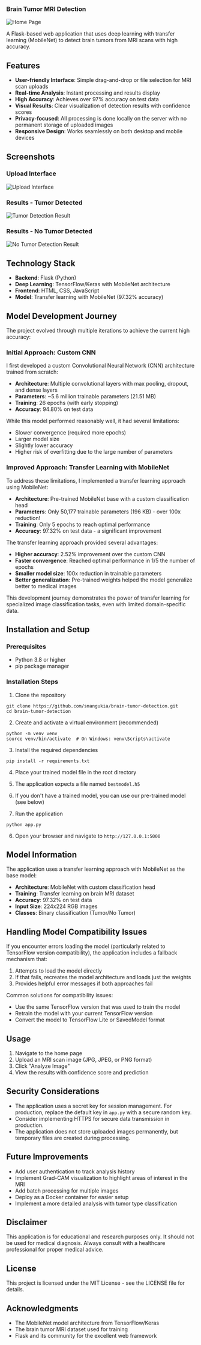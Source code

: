 ### Brain Tumor MRI Detection

![Home Page](assets/images/homepage.png)

A Flask-based web application that uses deep learning with transfer learning (MobileNet) to detect brain tumors from MRI scans with high accuracy.

## Features

- **User-friendly Interface**: Simple drag-and-drop or file selection for MRI scan uploads
- **Real-time Analysis**: Instant processing and results display
- **High Accuracy**: Achieves over 97% accuracy on test data
- **Visual Results**: Clear visualization of detection results with confidence scores
- **Privacy-focused**: All processing is done locally on the server with no permanent storage of uploaded images
- **Responsive Design**: Works seamlessly on both desktop and mobile devices


## Screenshots

### Upload Interface

![Upload Interface](assets/images/upload_interface.png)

### Results - Tumor Detected

![Tumor Detection Result](assets/images/tumordetection.png)

### Results - No Tumor Detected

![No Tumor Detection Result](assets/images/notumordetection.png)

## Technology Stack

- **Backend**: Flask (Python)
- **Deep Learning**: TensorFlow/Keras with MobileNet architecture
- **Frontend**: HTML, CSS, JavaScript
- **Model**: Transfer learning with MobileNet (97.32% accuracy)


## Model Development Journey

The project evolved through multiple iterations to achieve the current high accuracy:

### Initial Approach: Custom CNN

I first developed a custom Convolutional Neural Network (CNN) architecture trained from scratch:

- **Architecture**: Multiple convolutional layers with max pooling, dropout, and dense layers
- **Parameters**: ~5.6 million trainable parameters (21.51 MB)
- **Training**: 26 epochs (with early stopping)
- **Accuracy**: 94.80% on test data


While this model performed reasonably well, it had several limitations:

- Slower convergence (required more epochs)
- Larger model size
- Slightly lower accuracy
- Higher risk of overfitting due to the large number of parameters


### Improved Approach: Transfer Learning with MobileNet

To address these limitations, I implemented a transfer learning approach using MobileNet:

- **Architecture**: Pre-trained MobileNet base with a custom classification head
- **Parameters**: Only 50,177 trainable parameters (196 KB) - over 100x reduction!
- **Training**: Only 5 epochs to reach optimal performance
- **Accuracy**: 97.32% on test data - a significant improvement


The transfer learning approach provided several advantages:

- **Higher accuracy**: 2.52% improvement over the custom CNN
- **Faster convergence**: Reached optimal performance in 1/5 the number of epochs
- **Smaller model size**: 100x reduction in trainable parameters
- **Better generalization**: Pre-trained weights helped the model generalize better to medical images


This development journey demonstrates the power of transfer learning for specialized image classification tasks, even with limited domain-specific data.

## Installation and Setup

### Prerequisites

- Python 3.8 or higher
- pip package manager


### Installation Steps

1. Clone the repository

```shellscript
git clone https://github.com/smangukia/brain-tumor-detection.git
cd brain-tumor-detection
```


2. Create and activate a virtual environment (recommended)

```shellscript
python -m venv venv
source venv/bin/activate  # On Windows: venv\Scripts\activate
```


3. Install the required dependencies

```shellscript
pip install -r requirements.txt
```


4. Place your trained model file in the root directory

1. The application expects a file named `bestmodel.h5`
2. If you don't have a trained model, you can use our pre-trained model (see below)



5. Run the application

```shellscript
python app.py
```


6. Open your browser and navigate to `http://127.0.0.1:5000`


## Model Information

The application uses a transfer learning approach with MobileNet as the base model:

- **Architecture**: MobileNet with custom classification head
- **Training**: Transfer learning on brain MRI dataset
- **Accuracy**: 97.32% on test data
- **Input Size**: 224x224 RGB images
- **Classes**: Binary classification (Tumor/No Tumor)


## Handling Model Compatibility Issues

If you encounter errors loading the model (particularly related to TensorFlow version compatibility), the application includes a fallback mechanism that:

1. Attempts to load the model directly
2. If that fails, recreates the model architecture and loads just the weights
3. Provides helpful error messages if both approaches fail


Common solutions for compatibility issues:

- Use the same TensorFlow version that was used to train the model
- Retrain the model with your current TensorFlow version
- Convert the model to TensorFlow Lite or SavedModel format


## Usage

1. Navigate to the home page
2. Upload an MRI scan image (JPG, JPEG, or PNG format)
3. Click "Analyze Image"
4. View the results with confidence score and prediction


## Security Considerations

- The application uses a secret key for session management. For production, replace the default key in `app.py` with a secure random key.
- Consider implementing HTTPS for secure data transmission in production.
- The application does not store uploaded images permanently, but temporary files are created during processing.


## Future Improvements

- Add user authentication to track analysis history
- Implement Grad-CAM visualization to highlight areas of interest in the MRI
- Add batch processing for multiple images
- Deploy as a Docker container for easier setup
- Implement a more detailed analysis with tumor type classification


## Disclaimer

This application is for educational and research purposes only. It should not be used for medical diagnosis. Always consult with a healthcare professional for proper medical advice.

## License

This project is licensed under the MIT License - see the LICENSE file for details.

## Acknowledgments

- The MobileNet model architecture from TensorFlow/Keras
- The brain tumor MRI dataset used for training
- Flask and its community for the excellent web framework
